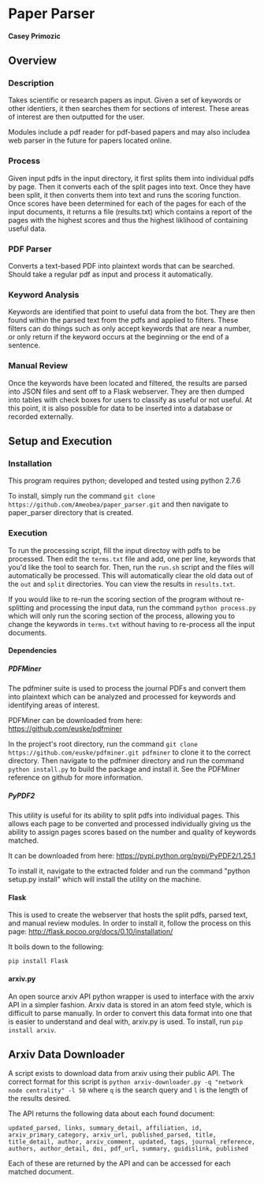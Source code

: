 # Paper Parser
#### Casey Primozic

## Overview

### Description
Takes scientific or research papers as input.  Given a set of keywords or other identiers, it then searches them for sections of interest.  These areas of interest are then outputted for the user.  

Modules include a pdf reader for pdf-based papers and may also includea web parser in the future for papers located online.  

### Process
Given input pdfs in the input directory, it first splits them into individual pdfs by page.  Then it converts each of the split pages into text.  Once they have been split, it then converts them into text and runs the scoring function.  Once scores have been determined for each of the pages for each of the input documents, it returns a file (results.txt) which contains a report of the pages with the highest scores and thus the highest liklihood of containing useful data.

### PDF Parser
Converts a text-based PDF into plaintext words that can be searched.  Should take a regular pdf as input and process it automatically.

### Keyword Analysis
Keywords are identified that point to useful data from the bot.  They are then found within the parsed text from the pdfs and applied to filters.  These filters can do things such as only accept keywords that are near a number, or only return if the keyword occurs at the beginning or the end of a sentence.

### Manual Review
Once the keywords have been located and filtered, the results are parsed into JSON files and sent off to a Flask webserver.  They are then dumped into tables with check boxes for users to classify as useful or not useful.  At this point, it is also possible for data to be inserted into a database or recorded externally.

## Setup and Execution

### Installation
This program requires python; developed and tested using python 2.7.6

To install, simply run the command `git clone https://github.com/Ameobea/paper_parser.git` and then navigate to paper_parser directory that is created.

### Execution
To run the processing script, fill the input directoy with pdfs to be processed.  Then edit the `terms.txt` file and add, one per line, keywords that you'd like the tool to search for.  Then, run the `run.sh` script and the files will automatically be processed.  This will automatically clear the old data out of the `out` and `split` directories.  You can view the results in `results.txt`.

If you would like to re-run the scoring section of the program without re-splitting and processing the input data, run the command `python process.py` which will only run the scoring section of the process, allowing you to change the keywords in `terms.txt` without having to re-process all the input documents.

#### Dependencies
##### PDFMiner
The pdfminer suite is used to process the journal PDFs and convert them into plaintext which can be analyzed and processed for keywords and identifying areas of interest.  

PDFMiner can be downloaded from here: https://github.com/euske/pdfminer

In the project's root directory, run the command `git clone https://github.com/euske/pdfminer.git pdfminer` to clone it to the correct directory.  Then navigate to the pdfminer directory and run the command `python install.py` to build the package and install it.  See the PDFMiner reference on github for more information.  

##### PyPDF2
This utility is useful for its ability to split pdfs into individual pages.  This allows each page to be converted and processed individually giving us the ability to assign pages scores based on the number and quality of keywords matched.  

It can be downloaded from here: https://pypi.python.org/pypi/PyPDF2/1.25.1

To install it, navigate to the extracted folder and run the command "python setup.py install" which will install the utility on the machine.  

#### Flask
This is used to create the webserver that hosts the split pdfs, parsed text, and manual review modules.  In order to install it, follow the process on this page: http://flask.pocoo.org/docs/0.10/installation/

It boils down to the following:

`pip install Flask`

#### arxiv.py
An open source arxiv API python wrapper is used to interface with the arxiv API in a simpler fashion.  Arxiv data is stored in an atom feed style, which is difficult to parse manually.  In order to convert this data format into one that is easier to understand and deal with, arxiv.py is used.  To install, run `pip install arxiv`.  

## Arxiv Data Downloader
A script exists to download data from arxiv using their public API.  The correct format for this script is `python arxiv-downloader.py -q "network node centrality" -l 50` where `q` is the search query and `l` is the length of the results desired.  

The API returns the following data about each found document:

`updated_parsed, links, summary_detail, affiliation, id, arxiv_primary_category, arxiv_url, published_parsed, title, title_detail, author, arxiv_comment, updated, tags, journal_reference, authors, author_detail, doi, pdf_url, summary, guidislink, published`

Each of these are returned by the API and can be accessed for each matched document.
